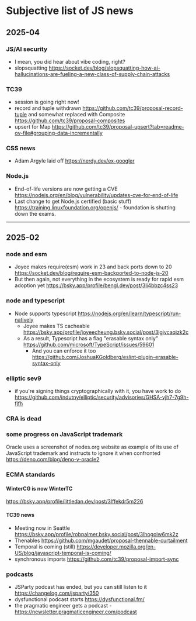 # Subjective list of JS news

## 2025-04

### JS/AI security

- I mean, you did hear about vibe coding, right?
- slopsquatting https://socket.dev/blog/slopsquatting-how-ai-hallucinations-are-fueling-a-new-class-of-supply-chain-attacks

### TC39

- session is going right now!
- record and tuple withdrawn https://github.com/tc39/proposal-record-tuple and  somewhat replaced with Composite https://github.com/tc39/proposal-composites
- upsert for Map https://github.com/tc39/proposal-upsert?tab=readme-ov-file#grouping-data-incrementally

### CSS news

- Adam Argyle laid off https://nerdy.dev/ex-googler

### Node.js 

- End-of-life versions are now getting a CVE https://nodejs.org/en/blog/vulnerability/updates-cve-for-end-of-life
- Last change to get Node.js certified (basic stuff) https://training.linuxfoundation.org/openjs/ - foundation is shutting down the exams.

---

## 2025-02
### node and esm
- Joyee makes require(esm) work in 23 and back ports down to 20
https://socket.dev/blog/require-esm-backported-to-node-js-20
- But then again, not everything in the ecosystem is ready for rapid esm adoption yet
https://bsky.app/profile/bengl.dev/post/3li4bbzc4ss23

### node and typescript 
- Node supports typescript 
https://nodejs.org/en/learn/typescript/run-natively
  - Joyee makes TS cacheable
https://bsky.app/profile/joyeecheung.bsky.social/post/3lgjvcaqizk2c
  - As a result, Typescript has a flag "erasable syntax only"
https://github.com/microsoft/TypeScript/issues/59601
    - And you can enforce it too
https://github.com/JoshuaKGoldberg/eslint-plugin-erasable-syntax-only

### elliptic sev9
- if you're signing things cryptographically with it, you have work to do
https://github.com/indutny/elliptic/security/advisories/GHSA-vjh7-7g9h-fjfh

### CRA is dead 

### some progress on JavaScript trademark 
Oracle uses a screenshot of nodes.org website as example of its use of JavaScript trademark and instructs to ignore it when confronted
https://deno.com/blog/deno-v-oracle2

### ECMA standards

#### WinterCG is now WinterTC
https://bsky.app/profile/littledan.dev/post/3lffekdr5m226

#### TC39 news

- Meeting now in Seattle 
https://bsky.app/profile/robpalmer.bsky.social/post/3lhogoiw6mk2z
- Thenables
https://github.com/mgaudet/proposal-thennable-curtailment
- Temporal is coming (still)
https://developer.mozilla.org/en-US/blog/javascript-temporal-is-coming/
- synchronous imports 
https://github.com/tc39/proposal-import-sync

### podcasts
- JSParty podcast has ended, but you can still listen to it
https://changelog.com/jsparty/350
- dysfunctional podcast starts
https://dysfunctional.fm/
- the pragmatic engineer gets a podcast 
-https://newsletter.pragmaticengineer.com/podcast
